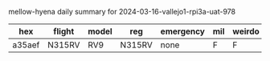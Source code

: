 mellow-hyena daily summary for 2024-03-16-vallejo1-rpi3a-uat-978

|hex|flight|model|reg|emergency|mil|weirdo|
|--|--|--|--|--|--|--|
|a35aef|N315RV|RV9|N315RV|none|F|F|

